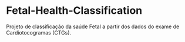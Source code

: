 # Fetal-Health-Classification
Projeto de classificação da saúde Fetal a partir dos dados do exame de Cardiotocogramas (CTGs).

